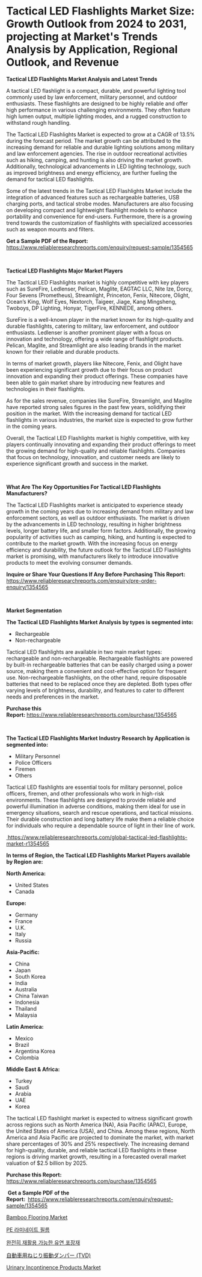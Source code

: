 <p><h1>Tactical LED Flashlights Market Size: Growth Outlook from 2024 to 2031, projecting at Market's Trends Analysis by Application, Regional Outlook, and Revenue</h1></p><p><strong>Tactical LED Flashlights Market Analysis and Latest Trends</strong></p>
<p><p>A tactical LED flashlight is a compact, durable, and powerful lighting tool commonly used by law enforcement, military personnel, and outdoor enthusiasts. These flashlights are designed to be highly reliable and offer high performance in various challenging environments. They often feature high lumen output, multiple lighting modes, and a rugged construction to withstand rough handling.</p><p>The Tactical LED Flashlights Market is expected to grow at a CAGR of 13.5% during the forecast period. The market growth can be attributed to the increasing demand for reliable and durable lighting solutions among military and law enforcement agencies. The rise in outdoor recreational activities such as hiking, camping, and hunting is also driving the market growth. Additionally, technological advancements in LED lighting technology, such as improved brightness and energy efficiency, are further fueling the demand for tactical LED flashlights.</p><p>Some of the latest trends in the Tactical LED Flashlights Market include the integration of advanced features such as rechargeable batteries, USB charging ports, and tactical strobe modes. Manufacturers are also focusing on developing compact and lightweight flashlight models to enhance portability and convenience for end-users. Furthermore, there is a growing trend towards the customization of flashlights with specialized accessories such as weapon mounts and filters.</p></p>
<p><strong>Get a Sample PDF of the Report:&nbsp;</strong> <a href="https://www.reliableresearchreports.com/enquiry/request-sample/1354565">https://www.reliableresearchreports.com/enquiry/request-sample/1354565</a></p>
<p>&nbsp;</p>
<p><strong>Tactical LED Flashlights Major Market Players</strong></p>
<p><p>The Tactical LED Flashlights market is highly competitive with key players such as SureFire, Ledlenser, Pelican, Maglite, EAGTAC LLC, Nite Ize, Dorcy, Four Sevens (Prometheus), Streamlight, Princeton, Fenix, Nitecore, Olight, Ocean’s King, Wolf Eyes, Nextorch, Taigeer, Jiage, Kang Mingsheng, Twoboys, DP Lighting, Honyar, TigerFire, KENNEDE, among others.</p><p>SureFire is a well-known player in the market known for its high-quality and durable flashlights, catering to military, law enforcement, and outdoor enthusiasts. Ledlenser is another prominent player with a focus on innovation and technology, offering a wide range of flashlight products. Pelican, Maglite, and Streamlight are also leading brands in the market known for their reliable and durable products.</p><p>In terms of market growth, players like Nitecore, Fenix, and Olight have been experiencing significant growth due to their focus on product innovation and expanding their product offerings. These companies have been able to gain market share by introducing new features and technologies in their flashlights.</p><p>As for the sales revenue, companies like SureFire, Streamlight, and Maglite have reported strong sales figures in the past few years, solidifying their position in the market. With the increasing demand for tactical LED flashlights in various industries, the market size is expected to grow further in the coming years.</p><p>Overall, the Tactical LED Flashlights market is highly competitive, with key players continually innovating and expanding their product offerings to meet the growing demand for high-quality and reliable flashlights. Companies that focus on technology, innovation, and customer needs are likely to experience significant growth and success in the market.</p></p>
<p>&nbsp;</p>
<p><strong>What Are The Key Opportunities For Tactical LED Flashlights Manufacturers?</strong></p>
<p><p>The Tactical LED Flashlights market is anticipated to experience steady growth in the coming years due to increasing demand from military and law enforcement sectors, as well as outdoor enthusiasts. The market is driven by the advancements in LED technology, resulting in higher brightness levels, longer battery life, and smaller form factors. Additionally, the growing popularity of activities such as camping, hiking, and hunting is expected to contribute to the market growth. With the increasing focus on energy efficiency and durability, the future outlook for the Tactical LED Flashlights market is promising, with manufacturers likely to introduce innovative products to meet the evolving consumer demands.</p></p>
<p><strong>Inquire or Share Your Questions If Any Before Purchasing This Report:</strong> <a href="https://www.reliableresearchreports.com/enquiry/pre-order-enquiry/1354565">https://www.reliableresearchreports.com/enquiry/pre-order-enquiry/1354565</a></p>
<p>&nbsp;</p>
<p><strong>Market Segmentation</strong></p>
<p><strong>The Tactical LED Flashlights Market Analysis by types is segmented into:</strong></p>
<p><ul><li>Rechargeable</li><li>Non-rechargeable</li></ul></p>
<p><p>Tactical LED flashlights are available in two main market types: rechargeable and non-rechargeable. Rechargeable flashlights are powered by built-in rechargeable batteries that can be easily charged using a power source, making them a convenient and cost-effective option for frequent use. Non-rechargeable flashlights, on the other hand, require disposable batteries that need to be replaced once they are depleted. Both types offer varying levels of brightness, durability, and features to cater to different needs and preferences in the market.</p></p>
<p><strong>Purchase this Report:&nbsp;</strong><a href="https://www.reliableresearchreports.com/purchase/1354565">https://www.reliableresearchreports.com/purchase/1354565</a></p>
<p>&nbsp;</p>
<p><strong>The Tactical LED Flashlights Market Industry Research by Application is segmented into:</strong></p>
<p><ul><li>Military Personnel</li><li>Police Officers</li><li>Firemen</li><li>Others</li></ul></p>
<p><p>Tactical LED flashlights are essential tools for military personnel, police officers, firemen, and other professionals who work in high-risk environments. These flashlights are designed to provide reliable and powerful illumination in adverse conditions, making them ideal for use in emergency situations, search and rescue operations, and tactical missions. Their durable construction and long battery life make them a reliable choice for individuals who require a dependable source of light in their line of work.</p></p>
<p><a href="https://www.reliableresearchreports.com/global-tactical-led-flashlights-market-r1354565">&nbsp;https://www.reliableresearchreports.com/global-tactical-led-flashlights-market-r1354565</a></p>
<p><strong>In terms of Region, the Tactical LED Flashlights Market Players available by Region are:</strong></p>
<p>
    <p> <strong> North America: </strong>
        <ul>
            <li>United States</li>
            <li>Canada</li>
        </ul>
        </p> 
    <p> <strong> Europe: </strong>
        <ul>
            <li>Germany</li>
            <li>France</li>
            <li>U.K.</li>
            <li>Italy</li>
            <li>Russia</li>
        </ul>
        </p> 
    <p> <strong> Asia-Pacific: </strong>
        <ul>
            <li>China</li>
            <li>Japan</li>
            <li>South Korea</li>
            <li>India</li>
            <li>Australia</li>
            <li>China Taiwan</li>
            <li>Indonesia</li>
            <li>Thailand</li>
            <li>Malaysia</li>
        </ul>
        </p> 
    <p> <strong> Latin America: </strong>
        <ul>
            <li>Mexico</li>
            <li>Brazil</li>
            <li>Argentina Korea</li>
            <li>Colombia</li>
        </ul>
        </p> 
    <p> <strong> Middle East & Africa: </strong>
        <ul>
            <li>Turkey</li>
            <li>Saudi</li>
            <li>Arabia</li>
            <li>UAE</li>
            <li>Korea</li>
        </ul>
    </p>
    </p>
<p><p>The tactical LED flashlight market is expected to witness significant growth across regions such as North America (NA), Asia Pacific (APAC), Europe, the United States of America (USA), and China. Among these regions, North America and Asia Pacific are projected to dominate the market, with market share percentages of 30% and 25% respectively. The increasing demand for high-quality, durable, and reliable tactical LED flashlights in these regions is driving market growth, resulting in a forecasted overall market valuation of $2.5 billion by 2025.</p></p>
<p><strong>Purchase this Report: </strong><a href="https://www.reliableresearchreports.com/purchase/1354565">https://www.reliableresearchreports.com/purchase/1354565</a></p>
<p>&nbsp;<strong>Get a Sample PDF of the Report:&nbsp;&nbsp;</strong><a href="https://www.reliableresearchreports.com/enquiry/request-sample/1354565">https://www.reliableresearchreports.com/enquiry/request-sample/1354565</a></p>
<p><strong></strong></p>
<p><p><a href="https://github.com/sardarp081/Market-Research-Report-List-1/blob/main/bamboo-flooring-market.md">Bamboo Flooring Market</a></p><p><a href="https://github.com/mduzzalmduzzal601/Market-Research-Report-List-1/blob/main/1273955151809.md">PE 라미네이트 필름</a></p><p><a href="https://github.com/rick7624/Market-Research-Report-List-1/blob/main/3885114151808.md">완전히 재활용 가능한 유연 포장재</a></p><p><a href="https://github.com/Alenaieme/Market-Research-Report-List-1/blob/main/6902530144074.md">自動車用ねじり振動ダンパー (TVD)</a></p><p><a href="https://github.com/gcimaudf65/Market-Research-Report-List-1/blob/main/urinary-incontinence-products-market.md">Urinary Incontinence Products Market</a></p></p>